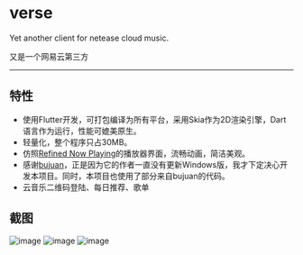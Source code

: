 # verse

Yet another client for netease cloud music.

又是一个网易云第三方

---
## 特性

- 使用Flutter开发，可打包编译为所有平台，采用Skia作为2D渲染引擎，Dart语言作为运行，性能可媲美原生。
- 轻量化，整个程序只占30MB。
- 仿照[Refined Now Playing](https://github.com/solstice23/refined-now-playing-netease)的播放器界面，流畅动画，简洁美观。
- 感谢[bujuan](https://github.com/2697a/bujuan)，正是因为它的作者一直没有更新Windows版，我才下定决心开发本项目。同时，本项目也使用了部分来自bujuan的代码。
- 云音乐二维码登陆、每日推荐、歌单

## 截图

![image](https://github.com/user-attachments/assets/cd11a3d6-84b6-48d1-b876-1e99da8f443b)
![image](https://github.com/user-attachments/assets/e49be651-fc52-4f05-ae03-ce9be41fd929)
![image](https://github.com/user-attachments/assets/12892ba7-e62f-4b09-a868-c648a9144625)

